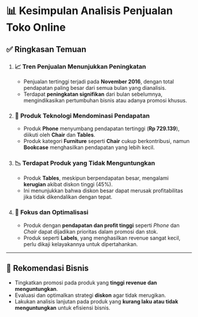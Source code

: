 # 📊 Kesimpulan Analisis Penjualan Toko Online

## ✅ Ringkasan Temuan

1. ### 📈 Tren Penjualan Menunjukkan Peningkatan
   - Penjualan tertinggi terjadi pada **November 2016**, dengan total pendapatan paling besar dari semua bulan yang dianalisis.
   - Terdapat **peningkatan signifikan** dari bulan sebelumnya, mengindikasikan pertumbuhan bisnis atau adanya promosi khusus.

2. ### 🛒 Produk Teknologi Mendominasi Pendapatan
   - Produk **Phone** menyumbang pendapatan tertinggi (**Rp 729.139**), diikuti oleh **Chair** dan **Tables**.
   - Produk kategori **Furniture** seperti **Chair** cukup berkontribusi, namun **Bookcase** menghasilkan pendapatan yang lebih kecil.

3. ### 📉 Terdapat Produk yang Tidak Menguntungkan
   - Produk **Tables**, meskipun berpendapatan besar, mengalami **kerugian** akibat diskon tinggi (45%).
   - Ini menunjukkan bahwa diskon besar dapat merusak profitabilitas jika tidak dikendalikan dengan tepat.

4. ### 🎯 Fokus dan Optimalisasi
   - Produk dengan **pendapatan dan profit tinggi** seperti *Phone* dan *Chair* dapat dijadikan prioritas dalam promosi dan stok.
   - Produk seperti **Labels**, yang menghasilkan revenue sangat kecil, perlu dikaji kelayakannya untuk dipertahankan.

---

## 📌 Rekomendasi Bisnis

- Tingkatkan promosi pada produk yang **tinggi revenue dan menguntungkan**.
- Evaluasi dan optimalkan strategi **diskon** agar tidak merugikan.
- Lakukan analisis lanjutan pada produk yang **kurang laku atau tidak menguntungkan** untuk efisiensi bisnis.

